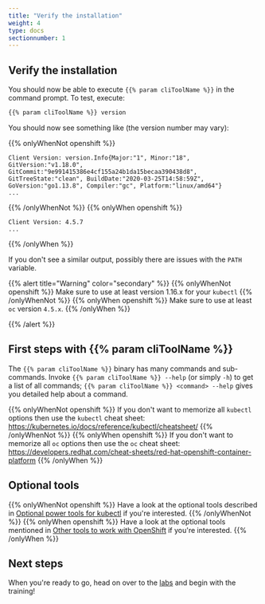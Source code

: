 ```yaml
---
title: "Verify the installation"
weight: 4
type: docs
sectionnumber: 1
---
```


## Verify the installation

You should now be able to execute `{{% param cliToolName %}}` in the command prompt. To test, execute:

```bash
{{% param cliToolName %}} version
```

You should now see something like (the version number may vary):

{{% onlyWhenNot openshift %}}

```
Client Version: version.Info{Major:"1", Minor:"18", GitVersion:"v1.18.0", GitCommit:"9e991415386e4cf155a24b1da15becaa390438d8", GitTreeState:"clean", BuildDate:"2020-03-25T14:58:59Z", GoVersion:"go1.13.8", Compiler:"gc", Platform:"linux/amd64"}
...
```

{{% /onlyWhenNot %}}
{{% onlyWhen openshift %}}

```
Client Version: 4.5.7
...
```

{{% /onlyWhen %}}

If you don't see a similar output, possibly there are issues with the `PATH` variable.

{{% alert title="Warning" color="secondary" %}}
{{% onlyWhenNot openshift %}}
Make sure to use at least version 1.16.x for your `kubectl`
{{% /onlyWhenNot %}}
{{% onlyWhen openshift %}}
Make sure to use at least `oc` version `4.5.x`.
{{% /onlyWhen %}}

{{% /alert %}}


## First steps with {{% param cliToolName %}}

The `{{% param cliToolName %}}` binary has many commands and sub-commands. Invoke `{{% param cliToolName %}} --help` (or simply `-h`) to get a list of all commands; `{{% param cliToolName %}} <command> --help` gives you detailed help about a command.

{{% onlyWhenNot openshift %}}
If you don't want to memorize all `kubectl` options then use the `kubectl` cheat sheet: <https://kubernetes.io/docs/reference/kubectl/cheatsheet/>
{{% /onlyWhenNot %}}
{{% onlyWhen openshift %}}
If you don't want to memorize all `oc` options then use the `oc` cheat sheet: <https://developers.redhat.com/cheat-sheets/red-hat-openshift-container-platform>
{{% /onlyWhen %}}


## Optional tools

{{% onlyWhenNot openshift %}}
Have a look at the optional tools described in [Optional power tools for kubectl](../05_kubernetes/) if you're interested.
{{% /onlyWhenNot %}}
{{% onlyWhen openshift %}}
Have a look at the optional tools mentioned in [Other tools to work with OpenShift](../05_openshift/) if you're interested.
{{% /onlyWhen %}}


## Next steps

When you're ready to go, head on over to the [labs](../../docs/) and begin with the training!
